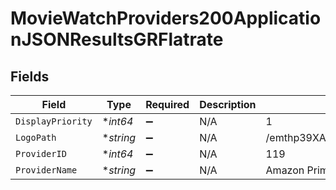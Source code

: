 # MovieWatchProviders200ApplicationJSONResultsGRFlatrate


## Fields

| Field                            | Type                             | Required                         | Description                      | Example                          |
| -------------------------------- | -------------------------------- | -------------------------------- | -------------------------------- | -------------------------------- |
| `DisplayPriority`                | **int64*                         | :heavy_minus_sign:               | N/A                              | 1                                |
| `LogoPath`                       | **string*                        | :heavy_minus_sign:               | N/A                              | /emthp39XA2YScoYL1p0sdbAH2WA.jpg |
| `ProviderID`                     | **int64*                         | :heavy_minus_sign:               | N/A                              | 119                              |
| `ProviderName`                   | **string*                        | :heavy_minus_sign:               | N/A                              | Amazon Prime Video               |